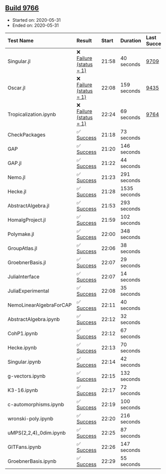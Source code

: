 ## [Build 9766](https://oscarci.mathematik.uni-kl.de/job/oscar/9766/)

* Started on: 2020-05-31
* Ended on: 2020-05-31

| Test Name    | Result | Start | Duration | Last Success | First Failure |
|:-------------|:-------|:------|:---------|:-------------|:--------------|
| Singular.jl | ❌ [Failure (status = 1)](https://oscarci.mathematik.uni-kl.de/job/oscar/9766/artifact/logs/build-9766/Singular.jl.log) | 21:58 | 40 seconds | [9709](https://oscarci.mathematik.uni-kl.de/job/oscar/9709/) | [9710](https://oscarci.mathematik.uni-kl.de/job/oscar/9710/) |
| Oscar.jl | ❌ [Failure (status = 1)](https://oscarci.mathematik.uni-kl.de/job/oscar/9766/artifact/logs/build-9766/Oscar.jl.log) | 22:08 | 159 seconds | [9435](https://oscarci.mathematik.uni-kl.de/job/oscar/9435/) | [9436](https://oscarci.mathematik.uni-kl.de/job/oscar/9436/) |
| Tropicalization.ipynb | ❌ [Failure (status = 1)](https://oscarci.mathematik.uni-kl.de/job/oscar/9766/artifact/logs/build-9766/Tropicalization.ipynb.log) | 22:24 | 69 seconds | [9764](https://oscarci.mathematik.uni-kl.de/job/oscar/9764/) | [9765](https://oscarci.mathematik.uni-kl.de/job/oscar/9765/) |
| CheckPackages | ✅ [Success](https://oscarci.mathematik.uni-kl.de/job/oscar/9766/artifact/logs/build-9766/CheckPackages.log) | 21:18 | 73 seconds |  |  |
| GAP | ✅ [Success](https://oscarci.mathematik.uni-kl.de/job/oscar/9766/artifact/logs/build-9766/GAP.log) | 21:20 | 146 seconds |  |  |
| GAP.jl | ✅ [Success](https://oscarci.mathematik.uni-kl.de/job/oscar/9766/artifact/logs/build-9766/GAP.jl.log) | 21:22 | 44 seconds |  |  |
| Nemo.jl | ✅ [Success](https://oscarci.mathematik.uni-kl.de/job/oscar/9766/artifact/logs/build-9766/Nemo.jl.log) | 21:23 | 291 seconds |  |  |
| Hecke.jl | ✅ [Success](https://oscarci.mathematik.uni-kl.de/job/oscar/9766/artifact/logs/build-9766/Hecke.jl.log) | 21:28 | 1535 seconds |  |  |
| AbstractAlgebra.jl | ✅ [Success](https://oscarci.mathematik.uni-kl.de/job/oscar/9766/artifact/logs/build-9766/AbstractAlgebra.jl.log) | 21:53 | 293 seconds |  |  |
| HomalgProject.jl | ✅ [Success](https://oscarci.mathematik.uni-kl.de/job/oscar/9766/artifact/logs/build-9766/HomalgProject.jl.log) | 21:59 | 102 seconds |  |  |
| Polymake.jl | ✅ [Success](https://oscarci.mathematik.uni-kl.de/job/oscar/9766/artifact/logs/build-9766/Polymake.jl.log) | 22:00 | 348 seconds |  |  |
| GroupAtlas.jl | ✅ [Success](https://oscarci.mathematik.uni-kl.de/job/oscar/9766/artifact/logs/build-9766/GroupAtlas.jl.log) | 22:06 | 38 seconds |  |  |
| GroebnerBasis.jl | ✅ [Success](https://oscarci.mathematik.uni-kl.de/job/oscar/9766/artifact/logs/build-9766/GroebnerBasis.jl.log) | 22:07 | 29 seconds |  |  |
| JuliaInterface | ✅ [Success](https://oscarci.mathematik.uni-kl.de/job/oscar/9766/artifact/logs/build-9766/JuliaInterface.log) | 22:07 | 14 seconds |  |  |
| JuliaExperimental | ✅ [Success](https://oscarci.mathematik.uni-kl.de/job/oscar/9766/artifact/logs/build-9766/JuliaExperimental.log) | 22:08 | 35 seconds |  |  |
| NemoLinearAlgebraForCAP | ✅ [Success](https://oscarci.mathematik.uni-kl.de/job/oscar/9766/artifact/logs/build-9766/NemoLinearAlgebraForCAP.log) | 22:11 | 40 seconds |  |  |
| AbstractAlgebra.ipynb | ✅ [Success](https://oscarci.mathematik.uni-kl.de/job/oscar/9766/artifact/logs/build-9766/AbstractAlgebra.ipynb.log) | 22:12 | 32 seconds |  |  |
| CohP1.ipynb | ✅ [Success](https://oscarci.mathematik.uni-kl.de/job/oscar/9766/artifact/logs/build-9766/CohP1.ipynb.log) | 22:12 | 67 seconds |  |  |
| Hecke.ipynb | ✅ [Success](https://oscarci.mathematik.uni-kl.de/job/oscar/9766/artifact/logs/build-9766/Hecke.ipynb.log) | 22:13 | 70 seconds |  |  |
| Singular.ipynb | ✅ [Success](https://oscarci.mathematik.uni-kl.de/job/oscar/9766/artifact/logs/build-9766/Singular.ipynb.log) | 22:14 | 42 seconds |  |  |
| g-vectors.ipynb | ✅ [Success](https://oscarci.mathematik.uni-kl.de/job/oscar/9766/artifact/logs/build-9766/g-vectors.ipynb.log) | 22:15 | 132 seconds |  |  |
| K3-16.ipynb | ✅ [Success](https://oscarci.mathematik.uni-kl.de/job/oscar/9766/artifact/logs/build-9766/K3-16.ipynb.log) | 22:17 | 72 seconds |  |  |
| c-automorphisms.ipynb | ✅ [Success](https://oscarci.mathematik.uni-kl.de/job/oscar/9766/artifact/logs/build-9766/c-automorphisms.ipynb.log) | 22:19 | 100 seconds |  |  |
| wronski-poly.ipynb | ✅ [Success](https://oscarci.mathematik.uni-kl.de/job/oscar/9766/artifact/logs/build-9766/wronski-poly.ipynb.log) | 22:20 | 216 seconds |  |  |
| uMPS(2,2,4)_0dim.ipynb | ✅ [Success](https://oscarci.mathematik.uni-kl.de/job/oscar/9766/artifact/logs/build-9766/uMPS-2-2-4-_0dim.ipynb.log) | 22:25 | 87 seconds |  |  |
| GITFans.ipynb | ✅ [Success](https://oscarci.mathematik.uni-kl.de/job/oscar/9766/artifact/logs/build-9766/GITFans.ipynb.log) | 22:26 | 147 seconds |  |  |
| GroebnerBasis.ipynb | ✅ [Success](https://oscarci.mathematik.uni-kl.de/job/oscar/9766/artifact/logs/build-9766/GroebnerBasis.ipynb.log) | 22:29 | 55 seconds |  |  |
